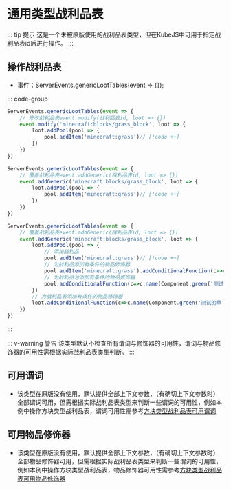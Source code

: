 # 通用类型战利品表

::: tip 提示
这是一个未被原版使用的战利品表类型，但在KubeJS中可用于指定战利品表id后进行操作。
:::

## 操作战利品表

- 事件：ServerEvents.genericLootTables(event => \{\});

::: code-group

```js [KubeJS修改战利品表]
ServerEvents.genericLootTables(event => {
    // 修改战利品表event.modify(战利品表id, loot => {})
    event.modify('minecraft:blocks/grass_block', loot => {
        loot.addPool(pool => {
            pool.addItem('minecraft:grass')// [!code ++]
        })
    })
})
```

```js [KubeJS覆盖战利品表]
ServerEvents.genericLootTables(event => {
    // 覆盖战利品表event.addGeneric(战利品表id, loot => {})
    event.addGeneric('minecraft:blocks/grass_block', loot => {
        loot.addPool(pool => {
            pool.addItem('minecraft:grass')// [!code ++]
        })
    })
})
```

```js [KubeJS带有谓词与修饰器的]
ServerEvents.genericLootTables(event => {
    // 覆盖战利品表event.addGeneric(战利品表id, loot => {})
    event.addGeneric('minecraft:blocks/grass_block', loot => {
        loot.addPool(pool => {
            // 添加战利品
            pool.addItem('minecraft:grass')// [!code ++]
            // 为战利品添加有条件的物品修饰器
            pool.addItem('minecraft:grass').addConditionalFunction(c=>c.name(Component.green('测试的草')))// [!code ++]
            // 为战利品池添加有条件的物品修饰器
            pool.addConditionalFunction(c=>c.name(Component.green('测试的草')))// [!code ++]
        })
        // 为战利品表添加有条件的物品修饰器
        loot.addConditionalFunction(c=>c.name(Component.green('测试的草')))// [!code ++]
    })
})
```

:::

::: v-warning 警告
该类型默认不检查所有谓词与修饰器的可用性，谓词与物品修饰器的可用性需根据实际战利品表类型判断。
:::

## 可用谓词

- 该类型在原版没有使用，默认提供全部上下文参数，（有确切上下文参数时）全部谓词可用，但需根据实际战利品表类型来判断一些谓词的可用性，例如本例中操作方块类型战利品表，谓词可用性需参考[方块类型战利品表可用谓词](../Vanilla/Block.md#可用谓词)

## 可用物品修饰器

- 该类型在原版没有使用，默认提供全部上下文参数，（有确切上下文参数时）全部物品修饰器可用，但需根据实际战利品表类型来判断一些谓词的可用性，例如本例中操作方块类型战利品表，物品修饰器可用性需参考[方块类型战利品表可用物品修饰器](../Vanilla/Block.md#可用物品修饰器)
